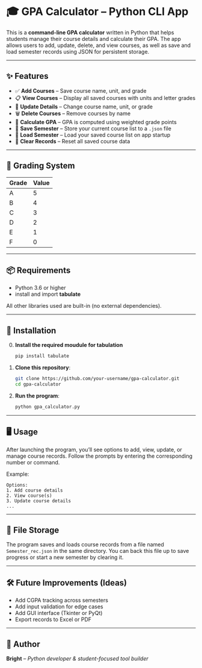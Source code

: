 # 🎓 GPA Calculator – Python CLI App

This is a **command-line GPA calculator** written in Python that helps students manage their course details and calculate their GPA. The app allows users to add, update, delete, and view courses, as well as save and load semester records using JSON for persistent storage.

---

## ✨ Features

* ✅ **Add Courses** – Save course name, unit, and grade
* 📋 **View Courses** – Display all saved courses with units and letter grades
* 📝 **Update Details** – Change course name, unit, or grade
* 🗑️ **Delete Courses** – Remove courses by name
* 🧮 **Calculate GPA** – GPA is computed using weighted grade points
* 💾 **Save Semester** – Store your current course list to a `.json` file
* 📂 **Load Semester** – Load your saved course list on app startup
* 🚮 **Clear Records** – Reset all saved course data

---

## 🧠 Grading System

| Grade | Value |
| ----- | ----- |
| A     | 5     |
| B     | 4     |
| C     | 3     |
| D     | 2     |
| E     | 1     |
| F     | 0     |

---

## 📦 Requirements

* Python 3.6 or higher
* install and import **tabulate**

All other libraries used are built-in (no external dependencies).

---

## 🚀 Installation

0. **Install the required moudule for tabulation**
      ```bash
      pip install tabulate
   ```
   

2. **Clone this repository**:

   ```bash
   git clone https://github.com/your-username/gpa-calculator.git
   cd gpa-calculator
   ```

3. **Run the program**:

   ```bash
   python gpa_calculator.py
   ```

---

## 🖥️ Usage

After launching the program, you’ll see options to add, view, update, or manage course records. Follow the prompts by entering the corresponding number or command.

Example:

```
Options:
1. Add course details
2. View course(s)
3. Update course details
...
```

---

## 📁 File Storage

The program saves and loads course records from a file named `Semester_rec.json` in the same directory. You can back this file up to save progress or start a new semester by clearing it.

---

## 🛠️ Future Improvements (Ideas)

* Add CGPA tracking across semesters
* Add input validation for edge cases
* Add GUI interface (Tkinter or PyQt)
* Export records to Excel or PDF

---

## 👤 Author

**Bright** – *Python developer & student-focused tool builder*
